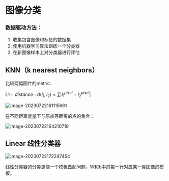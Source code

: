 # 图像分类

### 数据驱动方法：

1. 收集包含图像和标签的数据集
2. 使用机器学习算法训练一个分类器
3. 在新图像样本上对分类器进行评估

## KNN（k nearest neighbors）

比较两幅图片的metric:

 $L1-distance : d(I_1, I_2) = \sum |I_1^{pixel} - I_2^{pixel}|$

![image-20230722161115661](C:\Users\AnHengyu\AppData\Roaming\Typora\typora-user-images\image-20230722161115661.png)

在不同距离度量下与原点等距离的点的集合：

![image-20230722164210719](C:\Users\AnHengyu\AppData\Roaming\Typora\typora-user-images\image-20230722164210719.png)



## Linear 线性分类器

![image-20230722172247454](C:\Users\AnHengyu\AppData\Roaming\Typora\typora-user-images\image-20230722172247454.png)

线性分类器的分类更像一个模板匹配问题，W和b中的每一行对应某一类图像的模板。

